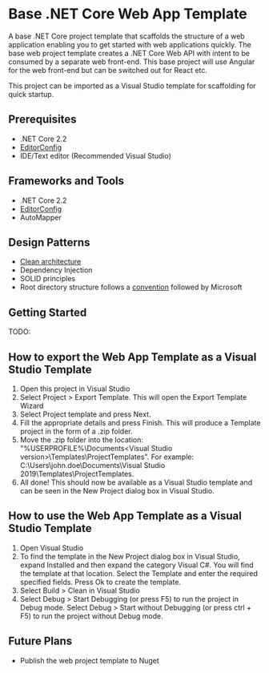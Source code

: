 # Base .NET Core Web App Template

A base .NET Core project template that scaffolds the structure of a web application enabling you to get started with web applications quickly.
The base web project template creates a .NET Core Web API with intent to be consumed by a separate web front-end. This base project will use Angular for the web front-end but can be switched out for React etc.

This project can be imported as a Visual Studio template for scaffolding for quick startup.

## Prerequisites
- .NET Core 2.2
- [EditorConfig](https://editorconfig.org/)
- IDE/Text editor (Recommended Visual Studio)

## Frameworks and Tools
- .NET Core 2.2
- [EditorConfig](https://editorconfig.org/)
- AutoMapper 

## Design Patterns
- [Clean architecture](https://docs.microsoft.com/en-us/dotnet/standard/modern-web-apps-azure-architecture/common-web-application-architectures#clean-architecture) 
- Dependency Injection
- SOLID principles 
- Root directory structure follows a [convention](https://gist.github.com/davidfowl/ed7564297c61fe9ab814) followed by Microsoft 

## Getting Started
TODO:

## How to export the Web App Template as a Visual Studio Template
1. Open this project in Visual Studio
2. Select Project > Export Template. This will open the Export Template Wizard
3. Select Project template and press Next.
4. Fill the appropriate details and press Finish. This will produce a Template project in the form of a .zip folder.
5. Move the .zip folder into the location: "%USERPROFILE%\Documents\<Visual Studio version>\Templates\ProjectTemplates". For example: C:\Users\john.doe\Documents\Visual Studio 2019\Templates\ProjectTemplates.
6. All done! This should now be available as a Visual Studio template and can be seen in the New Project dialog box in Visual Studio.

## How to use the Web App Template as a Visual Studio Template
1. Open Visual Studio
2. To find the template in the New Project dialog box in Visual Studio, expand Installed and then expand the category Visual C#. You will find the template at that location. Select the Template and enter the required specified fields. Press Ok to create the template.
3. Select Build > Clean in Visual Studio
4. Select Debug > Start Debugging (or press F5) to run the project in Debug mode. Select Debug > Start without Debugging (or press ctrl + F5) to run the project without Debug mode. 

## Future Plans
- Publish the web project template to Nuget
